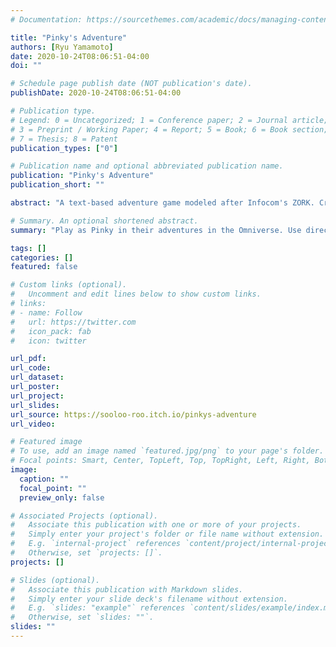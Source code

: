 ```yaml
---
# Documentation: https://sourcethemes.com/academic/docs/managing-content/

title: "Pinky's Adventure"
authors: [Ryu Yamamoto]
date: 2020-10-24T08:06:51-04:00
doi: ""

# Schedule page publish date (NOT publication's date).
publishDate: 2020-10-24T08:06:51-04:00

# Publication type.
# Legend: 0 = Uncategorized; 1 = Conference paper; 2 = Journal article;
# 3 = Preprint / Working Paper; 4 = Report; 5 = Book; 6 = Book section;
# 7 = Thesis; 8 = Patent
publication_types: ["0"]

# Publication name and optional abbreviated publication name.
publication: "Pinky's Adventure"
publication_short: ""

abstract: "A text-based adventure game modeled after Infocom's ZORK. Created for a graduate-level course in Interactive Media."

# Summary. An optional shortened abstract.
summary: "Play as Pinky in their adventures in the Omniverse. Use directional commands such as East, West, North, and South. Originally developed for a graduate school course named DIG 6551 Theory and Practice of Interactive Storytelling."

tags: []
categories: []
featured: false

# Custom links (optional).
#   Uncomment and edit lines below to show custom links.
# links:
# - name: Follow
#   url: https://twitter.com
#   icon_pack: fab
#   icon: twitter

url_pdf:
url_code:
url_dataset:
url_poster:
url_project:
url_slides:
url_source: https://sooloo-roo.itch.io/pinkys-adventure
url_video:

# Featured image
# To use, add an image named `featured.jpg/png` to your page's folder. 
# Focal points: Smart, Center, TopLeft, Top, TopRight, Left, Right, BottomLeft, Bottom, BottomRight.
image:
  caption: ""
  focal_point: ""
  preview_only: false

# Associated Projects (optional).
#   Associate this publication with one or more of your projects.
#   Simply enter your project's folder or file name without extension.
#   E.g. `internal-project` references `content/project/internal-project/index.md`.
#   Otherwise, set `projects: []`.
projects: []

# Slides (optional).
#   Associate this publication with Markdown slides.
#   Simply enter your slide deck's filename without extension.
#   E.g. `slides: "example"` references `content/slides/example/index.md`.
#   Otherwise, set `slides: ""`.
slides: ""
---
```

